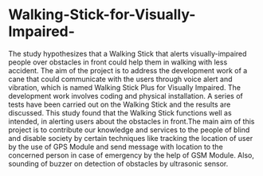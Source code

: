 # Walking-Stick-for-Visually-Impaired-
The study hypothesizes that a Walking Stick that alerts visually-impaired people over
obstacles in front could help them in walking with less accident. The aim of the project is
to address the development work of a cane that could communicate with the users
through voice alert and vibration, which is named Walking Stick Plus for Visually
Impaired. The development work involves coding and physical installation. A series of
tests have been carried out on the Walking Stick and the results are discussed. This study
found that the Walking Stick functions well as intended, in alerting users about the
obstacles in front.The main aim of this project is to contribute our knowledge and
services to the people of blind and disable society by certain techniques like tracking the
location of user by the use of GPS Module and send message with location to the
concerned person in case of emergency by the help of GSM Module. Also, sounding of
buzzer on detection of obstacles by ultrasonic sensor.
